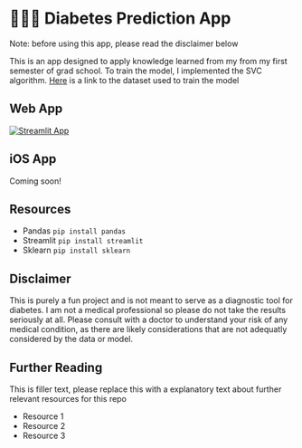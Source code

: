 # 👨🏿‍⚕️ Diabetes Prediction App

Note: before using this app, please read the disclaimer below

This is an app designed to apply knowledge learned from my from my first semester of grad school. To train the model, I implemented the SVC algorithm. [Here](https://www.kaggle.com/datasets/prosperchuks/health-dataset?select=diabetes_data.csv) is a link to the dataset used to train the model

## Web App

[![Streamlit App](https://static.streamlit.io/badges/streamlit_badge_black_white.svg)](https://starter-kit.streamlitapp.com/)

## iOS App
Coming soon!

## Resources
- Pandas
`pip install pandas`
- Streamlit
`pip install streamlit`
- Sklearn
`pip install sklearn`




## Disclaimer

This is purely a fun project and is not meant to serve as a diagnostic tool for diabetes. I am not a medical professional so please do not take the results seriously at all. Please consult with a doctor to understand your risk of any medical condition, as there are likely considerations that are not adequatly considered by the data or model.

## Further Reading

This is filler text, please replace this with a explanatory text about further relevant resources for this repo
- Resource 1
- Resource 2
- Resource 3
